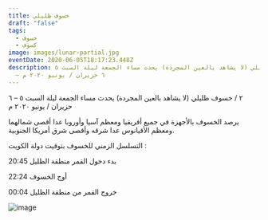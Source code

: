 ```yaml
---
title: خسوف ظليلي
draft: "false"
tags:
  - خسوف
  - كسوف
image: images/lunar-partial.jpg
eventDate: 2020-06-05T18:17:23.448Z
description: خسوف ظليلي (لا يشاهد بالعين المجردة) يحدث مساء الجمعة ليلة السبت ٥
  – ٦ حزيران / يونيو ٢٠٢٠ م
---
```

٢ / خسوف ظليلي (لا يشاهد بالعين المجردة) يحدث مساء الجمعة ليلة السبت ٥ – ٦ حزيران / يونيو ٢٠٢٠ م

يرصد الخسوف بالأجهزة في جميع أفريقيا ومعظم آسيا وأوروبا عدا أقصى شمالهما ومعظم الأقيانوس عدا شرقه وأقصى شرق أمريكا الجنوبية.

التسلسل الزمني للخسوف بتوقيت دولة الكويت :

20:45  بدء دخول القمر منطقة الظليل

22:24  أوج الخسوف

00:04  خروج القمر من منطقة الظليل

![image](/images/uploads/5jun20.jpeg "مخطط الخسوف")